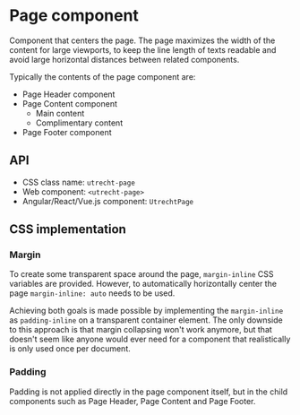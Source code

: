 # Page component

Component that centers the page. The page maximizes the width of the content for large viewports, to keep the line length of texts readable and avoid large horizontal distances between related components.

Typically the contents of the page component are:

- Page Header component
- Page Content component
  - Main content
  - Complimentary content
- Page Footer component

## API

- CSS class name: `utrecht-page`
- Web component: `<utrecht-page>`
- Angular/React/Vue.js component: `UtrechtPage`

## CSS implementation

### Margin

To create some transparent space around the page, `margin-inline` CSS variables are provided. However, to automatically horizontally center the page `margin-inline: auto` needs to be used.

Achieving both goals is made possible by implementing the `margin-inline` as `padding-inline` on a transparent container element. The only downside to this approach is that margin collapsing won't work anymore, but that doesn't seem like anyone would ever need for a component that realistically is only used once per document.

### Padding

Padding is not applied directly in the page component itself, but in the child components such as Page Header, Page Content and Page Footer.
